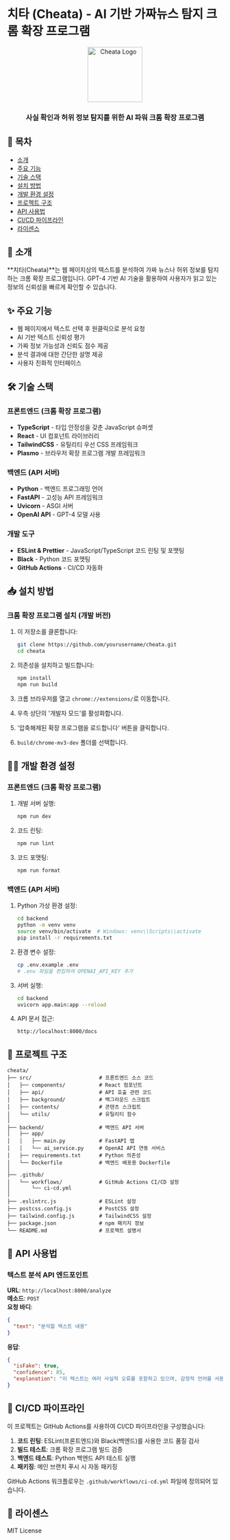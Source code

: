 # 치타 (Cheata) - AI 기반 가짜뉴스 탐지 크롬 확장 프로그램

<div align="center">
  <img src="assets/icon.png" alt="Cheata Logo" width="128" height="128">
  <br>
  <h3>사실 확인과 허위 정보 탐지를 위한 AI 파워 크롬 확장 프로그램</h3>
</div>

## 📑 목차

- [소개](#-소개)
- [주요 기능](#-주요-기능)
- [기술 스택](#-기술-스택)
- [설치 방법](#-설치-방법)
- [개발 환경 설정](#-개발-환경-설정)
- [프로젝트 구조](#-프로젝트-구조)
- [API 사용법](#-api-사용법)
- [CI/CD 파이프라인](#-cicd-파이프라인)
- [라이센스](#-라이센스)

## 📝 소개

**치타(Cheata)**는 웹 페이지상의
텍스트를 분석하여 가짜 뉴스나 허위 정보를 탐지하는 크롬 확장 프로그램입니다. GPT-4 기반 AI 기술을 활용하여 사용자가 읽고 있는 정보의 신뢰성을 빠르게 확인할 수 있습니다.

## ✨ 주요 기능

- 웹 페이지에서 텍스트 선택 후 원클릭으로 분석 요청
- AI 기반 텍스트 신뢰성 평가
- 가짜 정보 가능성과 신뢰도 점수 제공
- 분석 결과에 대한 간단한 설명 제공
- 사용자 친화적 인터페이스

## 🛠 기술 스택

### 프론트엔드 (크롬 확장 프로그램)
- **TypeScript** - 타입 안정성을 갖춘 JavaScript 슈퍼셋
- **React** - UI 컴포넌트 라이브러리
- **TailwindCSS** - 유틸리티 우선 CSS 프레임워크
- **Plasmo** - 브라우저 확장 프로그램 개발 프레임워크

### 백엔드 (API 서버)
- **Python** - 백엔드 프로그래밍 언어
- **FastAPI** - 고성능 API 프레임워크
- **Uvicorn** - ASGI 서버
- **OpenAI API** - GPT-4 모델 사용

### 개발 도구
- **ESLint & Prettier** - JavaScript/TypeScript 코드 린팅 및 포맷팅
- **Black** - Python 코드 포맷팅
- **GitHub Actions** - CI/CD 자동화

## 📥 설치 방법

### 크롬 확장 프로그램 설치 (개발 버전)

1. 이 저장소를 클론합니다:
   ```bash
   git clone https://github.com/yourusername/cheata.git
   cd cheata
   ```

2. 의존성을 설치하고 빌드합니다:
   ```bash
   npm install
   npm run build
   ```

3. 크롬 브라우저를 열고 `chrome://extensions/`로 이동합니다.
4. 우측 상단의 '개발자 모드'를 활성화합니다.
5. '압축해제된 확장 프로그램을 로드합니다' 버튼을 클릭합니다.
6. `build/chrome-mv3-dev` 폴더를 선택합니다.

## 🧑‍💻 개발 환경 설정

### 프론트엔드 (크롬 확장 프로그램)

1. 개발 서버 실행:
   ```bash
   npm run dev
   ```

2. 코드 린팅:
   ```bash
   npm run lint
   ```

3. 코드 포맷팅:
   ```bash
   npm run format
   ```

### 백엔드 (API 서버)

1. Python 가상 환경 설정:
   ```bash
   cd backend
   python -m venv venv
   source venv/bin/activate  # Windows: venv\\Scripts\\activate
   pip install -r requirements.txt
   ```

2. 환경 변수 설정:
   ```bash
   cp .env.example .env
   # .env 파일을 편집하여 OPENAI_API_KEY 추가
   ```

3. 서버 실행:
   ```bash
   cd backend
   uvicorn app.main:app --reload
   ```

4. API 문서 접근:
   ```
   http://localhost:8000/docs
   ```

## 📁 프로젝트 구조

```
cheata/
├── src/                      # 프론트엔드 소스 코드
│   ├── components/           # React 컴포넌트
│   ├── api/                  # API 호출 관련 코드
│   ├── background/           # 백그라운드 스크립트
│   ├── contents/             # 콘텐츠 스크립트
│   └── utils/                # 유틸리티 함수
│
├── backend/                  # 백엔드 API 서버
│   ├── app/
│   │   ├── main.py           # FastAPI 앱
│   │   └── ai_service.py     # OpenAI API 연동 서비스
│   ├── requirements.txt      # Python 의존성
│   └── Dockerfile            # 백엔드 배포용 Dockerfile
│
├── .github/
│   └── workflows/            # GitHub Actions CI/CD 설정
│       └── ci-cd.yml
│
├── .eslintrc.js              # ESLint 설정
├── postcss.config.js         # PostCSS 설정
├── tailwind.config.js        # TailwindCSS 설정
├── package.json              # npm 패키지 정보
└── README.md                 # 프로젝트 설명서
```

## 🔌 API 사용법

### 텍스트 분석 API 엔드포인트

**URL**: `http://localhost:8000/analyze`  
**메소드**: `POST`  
**요청 바디**:

```json
{
  "text": "분석할 텍스트 내용"
}
```

**응답**:

```json
{
  "isFake": true,
  "confidence": 85,
  "explanation": "이 텍스트는 여러 사실적 오류를 포함하고 있으며, 감정적 언어를 사용하여 독자를 조작하려는 시도가 보입니다. 신뢰할 수 있는 출처를 인용하지 않으며, 내용 중 여러 주장이 서로 모순됩니다."
}
```

## 🚀 CI/CD 파이프라인

이 프로젝트는 GitHub Actions를 사용하여 CI/CD 파이프라인을 구성했습니다:

1. **코드 린팅**: ESLint(프론트엔드)와 Black(백엔드)를 사용한 코드 품질 검사
2. **빌드 테스트**: 크롬 확장 프로그램 빌드 검증
3. **백엔드 테스트**: Python 백엔드 API 테스트 실행
4. **패키징**: 메인 브랜치 푸시 시 자동 패키징

GitHub Actions 워크플로우는 `.github/workflows/ci-cd.yml` 파일에 정의되어 있습니다.

## 📄 라이센스

MIT License 